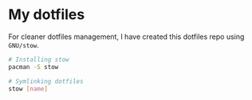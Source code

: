 # My dotfiles

For cleaner dotfiles management, I have created this dotfiles repo using `GNU/stow`.

```sh
# Installing stow
pacman -S stow

# Symlinking dotfiles
stow [name]
```

